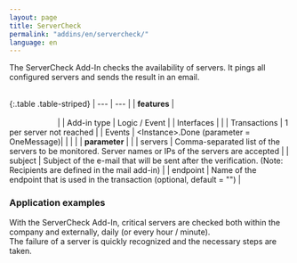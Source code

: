 ```yaml
---
layout: page
title: ServerCheck
permalink: "addins/en/servercheck/"
language: en
---
```


The ServerCheck Add-In checks the availability of servers. It pings all configured servers and sends the result in an email.<br /><br />

{:.table .table-striped}
| --- | --- |
| __features__ | &nbsp;&nbsp;&nbsp;&nbsp;&nbsp;&nbsp;&nbsp;&nbsp;&nbsp;&nbsp;&nbsp;&nbsp;&nbsp;&nbsp;&nbsp;&nbsp;&nbsp;&nbsp;&nbsp;&nbsp;&nbsp;&nbsp;&nbsp;&nbsp;&nbsp;&nbsp;&nbsp;&nbsp;&nbsp;&nbsp;&nbsp;&nbsp;&nbsp;&nbsp;&nbsp;&nbsp;&nbsp;&nbsp;&nbsp;&nbsp;&nbsp;&nbsp;&nbsp;&nbsp;&nbsp;&nbsp;&nbsp;&nbsp;&nbsp;&nbsp;&nbsp;&nbsp;&nbsp;&nbsp;&nbsp;&nbsp;&nbsp;&nbsp;&nbsp;&nbsp;&nbsp;&nbsp;&nbsp;&nbsp;&nbsp;&nbsp;&nbsp;&nbsp;&nbsp;&nbsp;&nbsp;&nbsp;&nbsp;&nbsp;&nbsp;&nbsp;&nbsp;&nbsp;&nbsp;&nbsp;&nbsp;&nbsp;&nbsp;&nbsp;&nbsp;&nbsp;&nbsp;&nbsp;&nbsp;&nbsp;&nbsp;&nbsp;&nbsp;&nbsp;&nbsp;&nbsp;&nbsp;&nbsp;&nbsp;&nbsp;&nbsp;&nbsp;&nbsp;&nbsp;&nbsp;&nbsp;&nbsp;&nbsp;&nbsp;&nbsp;&nbsp;&nbsp;&nbsp;&nbsp;&nbsp;&nbsp;&nbsp;&nbsp;&nbsp;&nbsp;&nbsp;&nbsp;&nbsp;&nbsp;&nbsp;&nbsp;&nbsp;&nbsp;&nbsp;&nbsp;&nbsp;&nbsp;&nbsp;&nbsp;&nbsp;&nbsp;&nbsp;&nbsp;&nbsp;&nbsp;&nbsp;&nbsp;&nbsp;&nbsp;&nbsp;&nbsp;&nbsp;&nbsp;&nbsp; |
| Add-in type | Logic / Event |
| Interfaces |  |
| Transactions | 1 per server not reached |
| Events | &lt;Instance&gt;.Done (parameter = OneMessage)|
| | |
| __parameter__ | |
| servers | Comma-separated list of the servers to be monitored. Server names or IPs of the servers are accepted |
| subject | Subject of the e-mail that will be sent after the verification. (Note: Recipients are defined in the mail add-in) |
| endpoint | Name of the endpoint that is used in the transaction (optional, default = "") |


### Application examples

With the ServerCheck Add-In, critical servers are checked both within the company and externally, daily (or every hour / minute).<br />
The failure of a server is quickly recognized and the necessary steps are taken.


